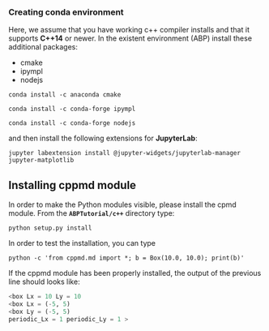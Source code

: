 ### Creating conda environment 

Here, we assume that you have working c++ compiler installs and that it supports **C++14** or newer. In the existent environment (ABP) install these additional packages:

* cmake
* ipympl
* nodejs

``conda install -c anaconda cmake ``

``conda install -c conda-forge ipympl``

``conda install -c conda-forge nodejs``



and then install the following extensions for **JupyterLab**:



``jupyter labextension install @jupyter-widgets/jupyterlab-manager jupyter-matplotlib``



##  Installing cppmd module

In order to make the Python modules visible, please install the cpmd module. From the **``ABPTutorial/c++``**  directory type:

``python setup.py install``

In order to test the installation, you can type 



``python -c 'from cppmd.md import *; b = Box(10.0, 10.0); print(b)'`` 



If the cppmd module has been properly installed, the output of the previous line should looks like:

```python
<box Lx = 10 Ly = 10 
<box Lx = (-5, 5)
<box Ly = (-5, 5)
periodic_Lx = 1 periodic_Ly = 1 >
```

